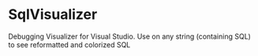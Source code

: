 # SqlVisualizer
Debugging Visualizer for Visual Studio. Use on any string (containing SQL) to see reformatted and colorized SQL
